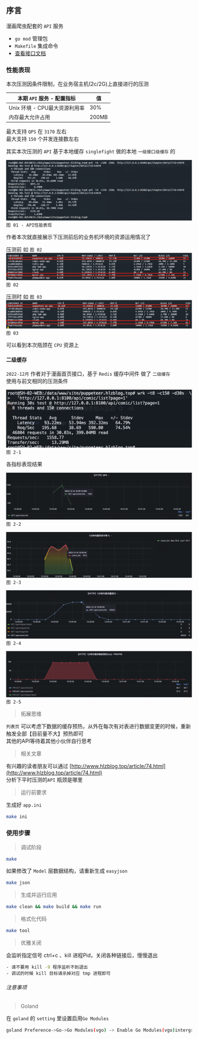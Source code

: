 ## 序言

漫画爬虫配套的 `API` 服务

* `go mod` 管理包
* `Makefile` 集成命令
* [查看接口文档](http://api_puppeteer.doc.hlzblog.top/)

### 性能表现

本次压测因条件限制，在业务宿主机(2c/2G)上直接进行的压测

| 本期 `API` 服务 - 配置指标 | 值 |
| --- | --- |
|  Unix 环境 - CPU最大资源利用率 | 30% |
| 内存最大允许占用 | 200MB |

最大支持 `QPS` 在 `3170` 左右  
最大支持 `150` 个并发连接数左右  

其实本次压测的 `API` 基于本地缓存 `singlefight` 做的本地 `一级接口级缓存` 的

![](doc/readme_performance.jpg)  
`图 01 - API性能表现`

作者本次就直接展示下压测前后的业务机环境的资源运用情况了  

压测前 如 `图 02`  
![](doc/before.jpg)  
`图 02`

压测时 如 `图 03`  
![](doc/doing.jpg)  
`图 03`

可以看到本次瓶颈在 `CPU` 资源上  

#### 二级缓存

`2022-12月` 作者对于漫画首页接口，基于 `Redis` 缓存中间件 做了 `二级缓存`  
使用与前文相同的压测条件

![](doc/wrk_with_cache.jpeg)  
`图 2-1`

各指标表现结果

![](doc/qps_with_cache.png)  
`图 2-2`

![](doc/cache_hit_rate_in_1_minute.png)  
`图 2-3`

![](doc/request_counter_in_1_minute.png)  
`图 2-4`

![](doc/response_ms_in_1_minute.png)  
`图 2-5`

> 拓展思维

`列表页` 可以考虑下数据的缓存预热，从外在每次有对表进行数据变更的时候，重新触发全部【目前量不大】预热即可  
其他的API等待着其他小伙伴自行思考

> 相关文章

有兴趣的读者朋友可以通过 [http://www.hlzblog.top/article/74.html](http://www.hlzblog.top/article/74.html)  
分析下平时压测的`API` 瓶颈是哪里

> 运行前要求

生成好 `app.ini`

~~~bash
make ini
~~~

### 使用步骤

> 调试阶段

~~~bash
make
~~~

如果修改了 `Model` 层数据结构，请重新生成 `easyjson`

~~~bash
make json
~~~

> 生成并运行应用

~~~bash
make clean && make build && make run
~~~

> 格式化代码

~~~bash
make tool
~~~

> 优雅关闭

会监听指定信号 ctrl+c 、kill 进程Pid，关闭各种链接后，慢慢退出

~~~bash
- 请不要用 kill -9 程序监听不到退出
- 调试的时候 kill 目标请杀掉对应 tmp 进程即可 
~~~

###### 注意事项

> Goland

在 `goland` 的 `setting` 里设置启用`Go Modules`

~~~bash
goland Preference->Go->Go Modules(vgo) -> Enable Go Modules(vgo)intergration
~~~